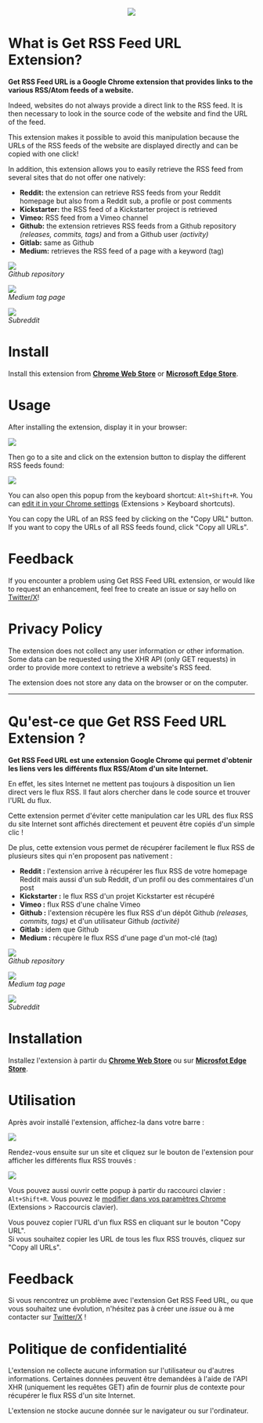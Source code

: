 <p align="center">
<a href="https://chrome.google.com/webstore/detail/get-rss-feed-url/kfghpdldaipanmkhfpdcjglncmilendn?hl=fr"><img src="docs/get-rss-feed-url-extension_1.png"/></a>
</p>


# What is Get RSS Feed URL Extension?


**Get RSS Feed URL is a Google Chrome extension that provides links to the various RSS/Atom feeds of a website.**

Indeed, websites do not always provide a direct link to the RSS feed. It is then necessary to look in the source code of the website and find the URL of the feed.

This extension makes it possible to avoid this manipulation because the URLs of the RSS feeds of the website are displayed directly and can be copied with one click!

In addition, this extension allows you to easily retrieve the RSS feed from several sites that do not offer one natively:

* **Reddit:** the extension can retrieve RSS feeds from your Reddit homepage but also from a Reddit sub, a profile or post comments
* **Kickstarter:** the RSS feed of a Kickstarter project is retrieved
* **Vimeo:** RSS feed from a Vimeo channel
* **Github:** the extension retrieves RSS feeds from a Github repository *(releases, commits, tags)* and from a Github user *(activity)*
* **Gitlab:** same as Github
* **Medium:** retrieves the RSS feed of a page with a keyword (tag)

![](docs/get-rss-feed-url-extension_github-repo.png)  
*Github repository*

![](docs/get-rss-feed-url-extension_medium-tag.png)  
*Medium tag page*

![](docs/get-rss-feed-url-extension_reddit-sub.png)  
*Subreddit*


# Install

Install this extension from [**Chrome Web Store**](https://chrome.google.com/webstore/detail/get-rss-feed-url/kfghpdldaipanmkhfpdcjglncmilendn) or [**Microsoft Edge Store**](https://microsoftedge.microsoft.com/addons/detail/get-rss-feed-url/pgbelohmepchkohpdldadopkblkgbjom).


# Usage

After installing the extension, display it in your browser:

![](docs/get-rss-feed-url-extension_2.png)

Then go to a site and click on the extension button to display the different RSS feeds found:

![](docs/get-rss-feed-url-extension_3.png)

You can also open this popup from the keyboard shortcut: `Alt+Shift+R`. You can [edit it in your Chrome settings](chrome://extensions/shortcuts) (Extensions > Keyboard shortcuts).

You can copy the URL of an RSS feed by clicking on the "Copy URL" button.
If you want to copy the URLs of all RSS feeds found, click "Copy all URLs".


# Feedback

If you encounter a problem using Get RSS Feed URL extension, or would like to request an enhancement, feel free to create an issue or say hello on [Twitter/X](https://twitter.com/shevabam)!


# Privacy Policy

The extension does not collect any user information or other information. Some data can be requested using the XHR API (only GET requests) in order to provide more context to retrieve a website's RSS feed.

The extension does not store any data on the browser or on the computer.



---



# Qu'est-ce que Get RSS Feed URL Extension ?


**Get RSS Feed URL est une extension Google Chrome qui permet d'obtenir les liens vers les différents flux RSS/Atom d'un site Internet.**

En effet, les sites Internet ne mettent pas toujours à disposition un lien direct vers le flux RSS. Il faut alors chercher dans le code source et trouver l'URL du flux.

Cette extension permet d'éviter cette manipulation car les URL des flux RSS du site Internet sont affichés directement et peuvent être copiés d'un simple clic !

De plus, cette extension vous permet de récupérer facilement le flux RSS de plusieurs sites qui n'en proposent pas nativement :

* **Reddit :** l'extension arrive à récupérer les flux RSS de votre homepage Reddit mais aussi d'un sub Reddit, d'un profil ou des commentaires d'un post
* **Kickstarter :** le flux RSS d'un projet Kickstarter est récupéré
* **Vimeo :** flux RSS d'une chaîne Vimeo
* **Github :** l'extension récupère les flux RSS d'un dépôt Github *(releases, commits, tags)* et d'un utilisateur Github *(activité)*
* **Gitlab :** idem que Github
* **Medium :** récupère le flux RSS d'une page d'un mot-clé (tag)

![](docs/get-rss-feed-url-extension_github-repo.png)  
*Github repository*

![](docs/get-rss-feed-url-extension_medium-tag.png)  
*Medium tag page*

![](docs/get-rss-feed-url-extension_reddit-sub.png)  
*Subreddit*


# Installation

Installez l'extension à partir du [**Chrome Web Store**](https://chrome.google.com/webstore/detail/get-rss-feed-url/kfghpdldaipanmkhfpdcjglncmilendn?hl=fr) ou sur [**Microsfot Edge Store**](https://microsoftedge.microsoft.com/addons/detail/get-rss-feed-url/pgbelohmepchkohpdldadopkblkgbjom).


# Utilisation

Après avoir installé l'extension, affichez-la dans votre barre :

![](docs/get-rss-feed-url-extension_2.png)

Rendez-vous ensuite sur un site et cliquez sur le bouton de l'extension pour afficher les différents flux RSS trouvés :

![](docs/get-rss-feed-url-extension_3.png)

Vous pouvez aussi ouvrir cette popup à partir du raccourci clavier : `Alt+Shift+R`. Vous pouvez le [modifier dans vos paramètres Chrome](chrome://extensions/shortcuts) (Extensions > Raccourcis clavier).

Vous pouvez copier l'URL d'un flux RSS en cliquant sur le bouton "Copy URL".  
Si vous souhaitez copier les URL de tous les flux RSS trouvés, cliquez sur "Copy all URLs".


# Feedback

Si vous rencontrez un problème avec l'extension Get RSS Feed URL, ou que vous souhaitez une évolution, n'hésitez pas à créer une *issue* ou à me contacter sur [Twitter/X](https://twitter.com/shevabam) !


# Politique de confidentialité

L'extension ne collecte aucune information sur l'utilisateur ou d'autres informations. Certaines données peuvent être demandées à l'aide de l'API XHR (uniquement les requêtes GET) afin de fournir plus de contexte pour récupérer le flux RSS d'un site Internet.

L'extension ne stocke aucune donnée sur le navigateur ou sur l'ordinateur. 

